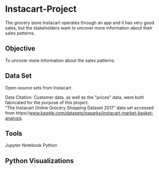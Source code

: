 # Instacart-Project
The grocery store Instacart operates through an app and it has very good sales, but the stakeholders want to uncover more information about their sales patterns.

## Objective

To uncover more information about the sales patterns. 

## Data Set

Open-source sets from Instacart

Data Citation: Customer data, as well as the "prices" data, were both fabricated for the purpose of this project.														
“The Instacart Online Grocery Shopping Dataset 2017” data set accessed from https//www.kaggle.com/datasets/psparks/instacart-market-basket-analysis.
													
## Tools

Jupyter Notebook
Python

## Python Visualizations

